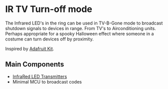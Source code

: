 # IR TV Turn-off mode
The Infrared LED's in the ring can be used in TV-B-Gone mode to broadcast shutdown signals to devices in range. From TV's to Airconditioning units. Perhaps appropriate for a spooky Halloween effect where someone in a costume can turn devices off by proximity.

Inspired by [Adafruit Kit](https://github.com/adafruit/TV-B-Gone-Kit).

## Main Components
- [InfraRed LED Transmitters]()
- Minimal MCU to broadcast codes